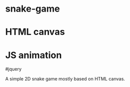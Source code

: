 # snake-game
# HTML canvas
# JS animation
#jquery

A simple 2D snake game mostly based on HTML canvas. 